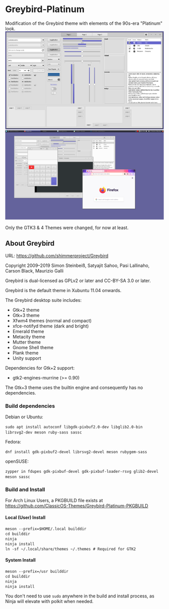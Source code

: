 Greybird-Platinum
=======

Modification of the Greybird theme with elements of the 90s-era "Platinum" look. 
![Screenshot of gtk3-widget-factory](Greybird-Platinum-1.png "GTK3 Widget Factory")
![Screenshot of desktop](Greybird-Platinum.png "Desktop")

Only the GTK3 & 4 Themes were changed, for now at least. 

About Greybird
----------------------
URL: https://github.com/shimmerproject/Greybird

Copyright 2009–2019 Simon Steinbeiß, Satyajit Sahoo, Pasi Lallinaho, Carson Black, Maurizio Galli

Greybird is dual-licensed as GPLv2 or later and CC-BY-SA 3.0 or later.

Greybird is the default theme in Xubuntu 11.04 onwards.

The Greybird desktop suite includes:
- Gtk+2 theme
- Gtk+3 theme
- Xfwm4 themes (normal and compact)
- xfce-notifyd theme (dark and bright)
- Emerald theme
- Metacity theme
- Mutter theme
- Gnome Shell theme
- Plank theme
- Unity support

Dependencies for Gtk+2 support:
- gtk2-engines-murrine (>= 0.90)

The Gtk+3 theme uses the builtin engine and consequently has no dependencies.

### Build dependencies ###
Debian or Ubuntu:

`sudo apt install autoconf libgdk-pixbuf2.0-dev libglib2.0-bin librsvg2-dev meson ruby-sass sassc`

Fedora:

`dnf install gdk-pixbuf2-devel librsvg2-devel meson rubygem-sass`

openSUSE:

`zypper in fdupes gdk-pixbuf-devel gdk-pixbuf-loader-rsvg glib2-devel meson sassc`

### Build and Install ###

For Arch Linux Users, a PKGBUILD file exists at https://github.com/ClassicOS-Themes/Greybird-Platinum-PKGBUILD

#### Local (User) Install ####

```
meson --prefix=$HOME/.local builddir
cd builddir
ninja
ninja install
ln -sf ~/.local/share/themes ~/.themes # Required for GTK2
```

#### System Install ####

```
meson --prefix=/usr builddir
cd builddir
ninja
ninja install
```

You don't need to use `sudo` anywhere in the build and install process, as Ninja will elevate with polkit when needed.
